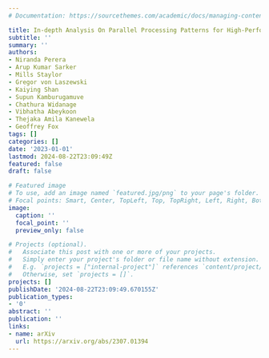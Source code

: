 ```yaml
---
# Documentation: https://sourcethemes.com/academic/docs/managing-content/

title: In-depth Analysis On Parallel Processing Patterns for High-Performance Dataframes
subtitle: ''
summary: ''
authors:
- Niranda Perera
- Arup Kumar Sarker
- Mills Staylor
- Gregor von Laszewski
- Kaiying Shan
- Supun Kamburugamuve
- Chathura Widanage
- Vibhatha Abeykoon
- Thejaka Amila Kanewela
- Geoffrey Fox
tags: []
categories: []
date: '2023-01-01'
lastmod: 2024-08-22T23:09:49Z
featured: false
draft: false

# Featured image
# To use, add an image named `featured.jpg/png` to your page's folder.
# Focal points: Smart, Center, TopLeft, Top, TopRight, Left, Right, BottomLeft, Bottom, BottomRight.
image:
  caption: ''
  focal_point: ''
  preview_only: false

# Projects (optional).
#   Associate this post with one or more of your projects.
#   Simply enter your project's folder or file name without extension.
#   E.g. `projects = ["internal-project"]` references `content/project/deep-learning/index.md`.
#   Otherwise, set `projects = []`.
projects: []
publishDate: '2024-08-22T23:09:49.670155Z'
publication_types:
- '0'
abstract: ''
publication: ''
links:
- name: arXiv
  url: https://arxiv.org/abs/2307.01394
---
```

